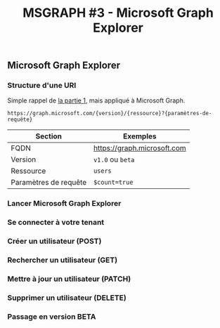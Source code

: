 ﻿---
layout: post
title: "MSGRAPH #3 - Microsoft Graph Explorer"
description: "Prendre en main efficacement l'outil web de requête d'API"
tableOfContent: "/2023/09/17/cours-msgraph-sommaire"
nextLink:
  name: "Partie 4"
  id: "/2023/09/17/cours-msgraph-004"
prevLink:
  name: "Partie 2"
  id: "/2023/09/17/cours-msgraph-002"
---

## Microsoft Graph Explorer

### Structure d'une URI

Simple rappel de [la partie 1](/2023/09/17/cours-msgraph-001#uri), mais appliqué à Microsoft Graph.

```
https://graph.microsoft.com/{version}/{ressource}?{paramètres-de-requête}
```

Section | Exemples
------- | --------
FQDN | <https://graph.microsoft.com>
Version | `v1.0` ou `beta`
Ressource | `users`
Paramètres de requête | `$count=true`

### Lancer Microsoft Graph Explorer

### Se connecter à votre tenant

### Créer un utilisateur (POST)

### Rechercher un utilisateur (GET)

### Mettre à jour un utilisateur (PATCH)

### Supprimer un utilisateur (DELETE)

### Passage en version BETA
